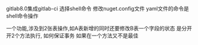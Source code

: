gitlab8.0集成gitlab-ci
选择shell命令
修改nuget.config文件
yaml文件的命令是shell命令操作

一个功能,涉及到2张表操作,如A表新增的同时还要修改B表一个字段的状态
是分开开2个方法执行, 如何保证事务
如果在一个方法又不是最佳